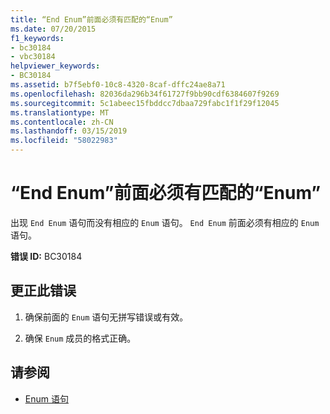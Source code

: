 ```yaml
---
title: “End Enum”前面必须有匹配的“Enum”
ms.date: 07/20/2015
f1_keywords:
- bc30184
- vbc30184
helpviewer_keywords:
- BC30184
ms.assetid: b7f5ebf0-10c8-4320-8caf-dffc24ae8a71
ms.openlocfilehash: 82036da296b34f61727f9bb90cdf6384607f9269
ms.sourcegitcommit: 5c1abeec15fbddcc7dbaa729fabc1f1f29f12045
ms.translationtype: MT
ms.contentlocale: zh-CN
ms.lasthandoff: 03/15/2019
ms.locfileid: "58022983"
---
```

# <a name="end-enum-must-be-preceded-by-a-matching-enum"></a>“End Enum”前面必须有匹配的“Enum”
出现 `End Enum` 语句而没有相应的 `Enum` 语句。 `End Enum` 前面必须有相应的 `Enum` 语句。  
  
 **错误 ID:** BC30184  
  
## <a name="to-correct-this-error"></a>更正此错误  
  
1.  确保前面的 `Enum` 语句无拼写错误或有效。  
  
2.  确保 `Enum` 成员的格式正确。  
  
## <a name="see-also"></a>请参阅

- [Enum 语句](../../visual-basic/language-reference/statements/enum-statement.md)
